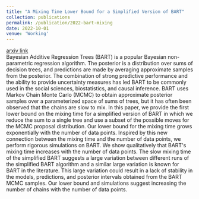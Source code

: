 ```yaml
---
title: "A Mixing Time Lower Bound for a Simplified Version of BART"
collection: publications
permalink: /publication/2022-bart-mixing
date: 2022-10-01
venue: 'Working'
---
```


[arxiv link](https://arxiv.org/abs/2210.09352)\
Bayesian Additive Regression Trees (BART) is a popular Bayesian non-parametric regression algorithm. The posterior is a distribution over sums of decision trees, and predictions are made by averaging approximate samples from the posterior. 
The combination of strong predictive performance and the ability to provide uncertainty measures has led BART to be commonly used in the social sciences, biostatistics, and causal inference. 
BART uses Markov Chain Monte Carlo (MCMC) to obtain approximate posterior samples over a parameterized space of sums of trees, but it has often been observed that the chains are slow to mix. 
In this paper, we provide the first lower bound on the mixing time for a simplified version of BART in which we reduce the sum to a single tree and use a subset of the possible moves for the MCMC proposal distribution. Our lower bound for the mixing time grows exponentially with the number of data points. 
Inspired by this new connection between the mixing time and the number of data points, we perform rigorous simulations on BART. We show qualitatively that BART's mixing time increases with the number of data points. 
The slow mixing time of the simplified BART suggests a large variation between different runs of the simplified BART algorithm and a similar large variation is known for BART in the literature. This large variation could result in a lack of stability in the models, predictions, and posterior intervals obtained from the BART MCMC samples. 
Our lower bound and simulations suggest increasing the number of chains with the number of data points.


